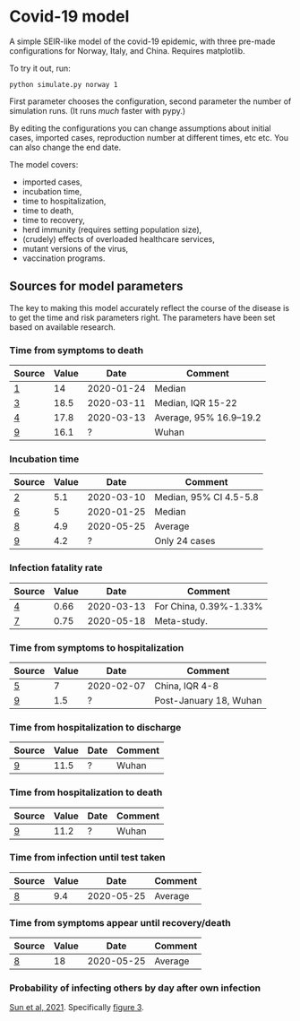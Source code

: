
# Covid-19 model

A simple SEIR-like model of the covid-19 epidemic, with three pre-made
configurations for Norway, Italy, and China. Requires matplotlib.

To try it out, run:

```
python simulate.py norway 1
```

First parameter chooses the configuration, second parameter the number
of simulation runs. (It runs *much* faster with pypy.)

By editing the configurations you can change assumptions about initial
cases, imported cases, reproduction number at different times, etc etc.
You can also change the end date.

The model covers:
  * imported cases,
  * incubation time,
  * time to hospitalization,
  * time to death,
  * time to recovery,
  * herd immunity (requires setting population size),
  * (crudely) effects of overloaded healthcare services,
  * mutant versions of the virus,
  * vaccination programs.

## Sources for model parameters

The key to making this model accurately reflect the course of the
disease is to get the time and risk parameters right. The parameters
have been set based on available research.

### Time from symptoms to death

|Source|Value|Date|Comment|
|------|-----|----|-------|
|[1](https://onlinelibrary.wiley.com/doi/pdf/10.1002/jmv.25689)|14|2020-01-24|Median|
|[3](https://www.thelancet.com/journals/lancet/article/PIIS0140-6736(20)30566-3/fulltext)|18.5|2020-03-11|Median, IQR 15-22|
|[4](https://www.medrxiv.org/content/10.1101/2020.03.09.20033357v1.full.pdf)|17.8|2020-03-13|Average, 95% 16.9–19.2|
|[9](https://wwwnc.cdc.gov/eid/article/26/7/20-0282_article)|16.1|?|Wuhan|

### Incubation time

|Source|Value|Date|Comment|
|------|-----|----|-------|
|[2](https://www.acpjournals.org/doi/pdf/10.7326/M20-0504)|5.1|2020-03-10|Median, 95% CI 4.5-5.8|
|[6](https://www.mdpi.com/2077-0383/9/2/538)|5|2020-01-25|Median|
|[8](https://files.ssi.dk/COVID19-epi-trendogfokus-25052020-us12)|4.9|2020-05-25|Average|
|[9](https://wwwnc.cdc.gov/eid/article/26/7/20-0282_article)|4.2|?|Only 24 cases|

### Infection fatality rate

|Source|Value|Date|Comment|
|------|-----|----|-------|
|[4](https://www.medrxiv.org/content/10.1101/2020.03.09.20033357v1.full.pdf)|0.66|2020-03-13|For China, 0.39%-1.33%|
|[7](https://www.medrxiv.org/content/10.1101/2020.05.03.20089854v2.article-metrics)|0.75|2020-05-18|Meta-study.|

### Time from symptoms to hospitalization

|Source|Value|Date|Comment|
|------|-----|----|-------|
|[5](https://jamanetwork.com/journals/jama/fullarticle/2761044)|7|2020-02-07|China, IQR 4-8|
|[9](https://wwwnc.cdc.gov/eid/article/26/7/20-0282_article)|1.5|?|Post-January 18, Wuhan|

### Time from hospitalization to discharge

|Source|Value|Date|Comment|
|------|-----|----|-------|
|[9](https://wwwnc.cdc.gov/eid/article/26/7/20-0282_article)|11.5|?|Wuhan|

### Time from hospitalization to death

|Source|Value|Date|Comment|
|------|-----|----|-------|
|[9](https://wwwnc.cdc.gov/eid/article/26/7/20-0282_article)|11.2|?|Wuhan|

### Time from infection until test taken

|Source|Value|Date|Comment|
|------|-----|----|-------|
|[8](https://files.ssi.dk/COVID19-epi-trendogfokus-25052020-us12)|9.4|2020-05-25|Average|

### Time from symptoms appear until recovery/death

|Source|Value|Date|Comment|
|------|-----|----|-------|
|[8](https://files.ssi.dk/COVID19-epi-trendogfokus-25052020-us12)|18|2020-05-25|Average|

### Probability of infecting others by day after own infection

[Sun et al, 2021](https://science.sciencemag.org/content/early/2020/11/23/science.abe2424). Specifically [figure 3](https://science.sciencemag.org/content/sci/371/6526/eabe2424/F4.large.jpg?width=800&height=600&carousel=1).
